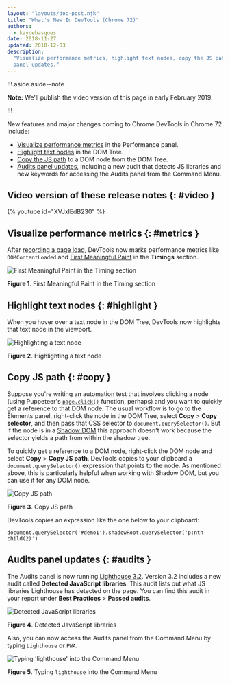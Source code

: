 ```yaml
---
layout: "layouts/doc-post.njk"
title: "What's New In DevTools (Chrome 72)"
authors:
  - kaycebasques
date: 2018-11-27
updated: 2018-12-03
description:
  "Visualize performance metrics, highlight text nodes, copy the JS path to a DOM node, and Audits
  panel updates."
---
```


!!!.aside.aside--note

**Note:** We'll publish the video version of this page in early February 2019.

!!!

New features and major changes coming to Chrome DevTools in Chrome 72 include:

- [Visualize performance metrics][1] in the Performance panel.
- [Highlight text nodes][2] in the DOM Tree.
- [Copy the JS path][3] to a DOM node from the DOM Tree.
- [Audits panel updates][4], including a new audit that detects JS libraries and new keywords for
  accessing the Audits panel from the Command Menu.

## Video version of these release notes {: #video }

{% youtube id="XVJxlEdB230" %}

## Visualize performance metrics {: #metrics }

After [recording a page load][5], DevTools now marks performance metrics like `DOMContentLoaded` and
[First Meaningful Paint][6] in the **Timings** section.

![First Meaningful Paint in the Timing section](/web/updates/images/2018/11/metrics.png)

**Figure 1**. First Meaningful Paint in the Timing section

## Highlight text nodes {: #highlight }

When you hover over a text node in the DOM Tree, DevTools now highlights that text node in the
viewport.

![Highlighting a text node](/web/updates/images/2018/11/text.png)

**Figure 2**. Highlighting a text node

## Copy JS path {: #copy }

Suppose you're writing an automation test that involves clicking a node (using Puppeteer's
[`page.click()`][7] function, perhaps) and you want to quickly get a reference to that DOM node. The
usual workflow is to go to the Elements panel, right-click the node in the DOM Tree, select
**Copy** > **Copy selector**, and then pass that CSS selector to `document.querySelector()`. But if
the node is in a [Shadow DOM][8] this approach doesn't work because the selector yields a path from
within the shadow tree.

To quickly get a reference to a DOM node, right-click the DOM node and select **Copy** > **Copy JS
path**. DevTools copies to your clipboard a `document.querySelector()` expression that points to the
node. As mentioned above, this is particularly helpful when working with Shadow DOM, but you can use
it for any DOM node.

![Copy JS path](/web/updates/images/2018/11/copyjs.png)

**Figure 3**. Copy JS path

DevTools copies an expression like the one below to your clipboard:

```
document.querySelector('#demo1').shadowRoot.querySelector('p:nth-child(2)')
```

## Audits panel updates {: #audits }

The Audits panel is now running [Lighthouse 3.2][9]. Version 3.2 includes a new audit called
**Detected JavaScript libraries**. This audit lists out what JS libraries Lighthouse has detected on
the page. You can find this audit in your report under **Best Practices** > **Passed audits**.

![Detected JavaScript libraries](/web/updates/images/2018/11/libs.png)

**Figure 4**. Detected JavaScript libraries

Also, you can now access the Audits panel from the Command Menu by typing `Lighthouse` or `PWA`.

![Typing 'lighthouse' into the Command Menu](/web/updates/images/2018/11/lighthouse.png)

**Figure 5**. Typing `lighthouse` into the Command Menu

[1]: #metrics
[2]: #highlight
[3]: #copy
[4]: #audits
[5]: /web/tools/chrome-devtools/speed/get-started
[6]:
  /web/fundamentals/performance/user-centric-performance-metrics#first_meaningful_paint_and_hero_element_timing
[7]: https://pptr.dev/#?product=Puppeteer&version=v1.9.0&show=api-pageclickselector-options
[8]: /web/fundamentals/web-components/shadowdom
[9]: https://github.com/GoogleChrome/lighthouse/releases/tag/v3.2.0
